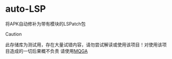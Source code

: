 # auto-LSP
将APK自动修补为带有模块的LSPatch包

> [!CAUTION]
> 此存储库为测试用，存在大量试错内容，请勿尝试解读或使用该项目！对使用该项目造成的一切后果概不负责
> 请使用[MQGA](https://github.com/Hauin123/MQGA)